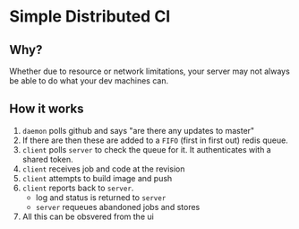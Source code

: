 # Simple Distributed CI

## Why?

Whether due to resource or network limitations, your server may not always be able to do what your dev machines can.

## How it works

1. `daemon` polls github and says "are there any updates to master"
2. If there are then these are added to a `FIFO` (first in first out) redis queue.
3. `client` polls `server` to check the queue for it. It authenticates with a shared token.
4. `client` receives job and code at the revision
5. `client` attempts to build image and push
6. `client` reports back to `server`.
   - log and status is returned to `server`
   - `server` requeues abandoned jobs and stores 
7. All this can be obsvered from the ui